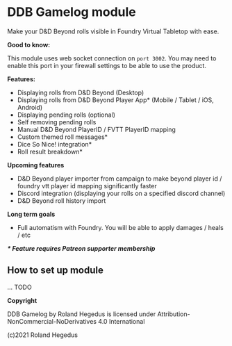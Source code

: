 # DDB Gamelog module

Make your D&D Beyond rolls visible in Foundry Virtual Tabletop with ease.

**Good to know:**

This module uses web socket connection on `port 3002`. You may need to enable this port in your firewall settings to be able to use the product.

**Features:**

- Displaying rolls from D&D Beyond (Desktop)
- Displaying rolls from D&D Beyond Player App* (Mobile / Tablet / iOS, Android)
- Displaying pending rolls (optional)
- Self removing pending rolls 
- Manual D&D Beyond PlayerID / FVTT PlayerID mapping
- Custom themed roll messages*
- Dice So Nice! integration*
- Roll result breakdown*

**Upcoming features**

- D&D Beyond player importer from campaign to make beyond player id / foundry vtt player id mapping significantly faster
- Discord integration (displaying your rolls on a specified discord channel)
- D&D Beyond roll history import

**Long term goals**

- Full automatism with Foundry. You will be able to apply damages / heals / etc

___* Feature requires Patreon supporter membership___

## How to set up module

... TODO


**Copyright**

DDB Gamelog by Roland Hegedus is licensed under Attribution-NonCommercial-NoDerivatives 4.0 International 

(c)2021 Roland Hegedus
